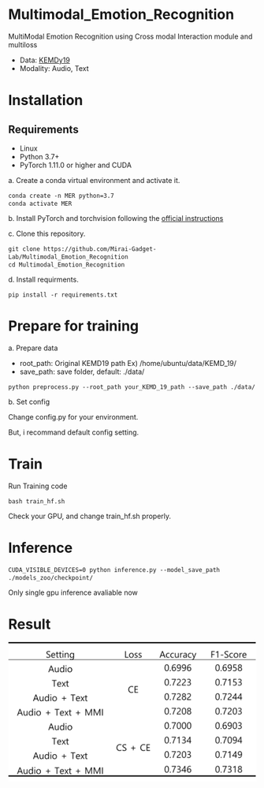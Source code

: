 # Multimodal_Emotion_Recognition

MultiModal Emotion Recognition using Cross modal Interaction module and multiloss

- Data: [KEMDy19](https://nanum.etri.re.kr/share/kjnoh/KEMDy19?lang=ko_KR)
- Modality: Audio, Text

# Installation
## Requirements

- Linux
- Python 3.7+
- PyTorch 1.11.0 or higher and CUDA

a. Create a conda virtual environment and activate it.

```shell
conda create -n MER python=3.7
conda activate MER
```

b. Install PyTorch and torchvision following the [official instructions](https://pytorch.org/)

c. Clone this repository.

```shell
git clone https://github.com/Mirai-Gadget-Lab/Multimodal_Emotion_Recognition
cd Multimodal_Emotion_Recognition
```

d. Install requirments.

```shell
pip install -r requirements.txt
```

# Prepare for training

a. Prepare data 

- root_path: Original KEMD19 path Ex) /home/ubuntu/data/KEMD_19/
- save_path: save folder, default: ./data/

```shell
python preprocess.py --root_path your_KEMD_19_path --save_path ./data/
```

b. Set config

Change config.py for your environment.

But, i recommand default config setting.

# Train 

Run Training code

```shell
bash train_hf.sh
```

Check your GPU, and change train_hf.sh properly.

# Inference

```shell
CUDA_VISIBLE_DEVICES=0 python inference.py --model_save_path ./models_zoo/checkpoint/
```

Only single gpu inference avaliable now

# Result

<img src="result/result.png" width=900> 

